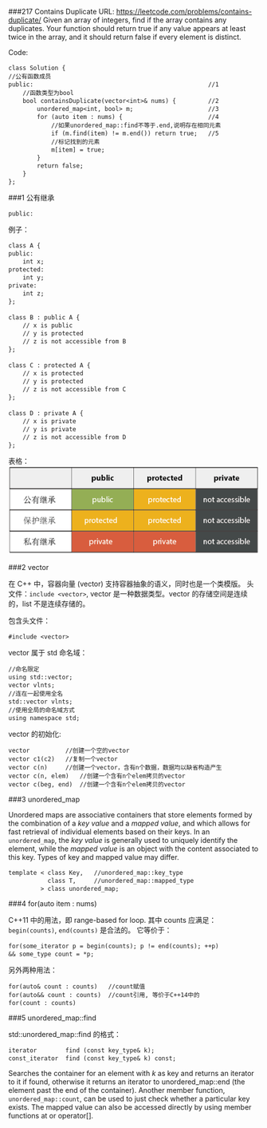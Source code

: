###217 Contains Duplicate
URL: https://leetcode.com/problems/contains-duplicate/
Given an array of integers, find if the array contains any duplicates. Your function should return true if any value appears at least twice in the array, and it should return false if every element is distinct.

Code:

	class Solution {
	//公有函数成员
	public:													//1
		//函数类型为bool
    	bool containsDuplicate(vector<int>& nums) {			//2
        	unordered_map<int, bool> m;						//3
        	for (auto item : nums) {						//4
        		//如果unordered_map::find不等于.end,说明存在相同元素
            	if (m.find(item) != m.end()) return true;	//5
            	//标记找到的元素
            	m[item] = true;
        	}
        	return false;
    	}
	};

###1 公有继承

	public:

例子：

	class A {
	public:
	    int x;
	protected:
	    int y;
	private:
	    int z;
	};

	class B : public A {
	    // x is public
	    // y is protected
	    // z is not accessible from B
	};

	class C : protected A {
	    // x is protected
	    // y is protected
	    // z is not accessible from C
	};

	class D : private A {
	    // x is private
	    // y is private
	    // z is not accessible from D
	};

表格：</br>
![img](public.png)</br>

###2 vector<int>

在 C++ 中，容器向量 (vector) 支持容器抽象的语义，同时也是一个类模版。
头文件：`include <vector>`, vector<int> 是一种数据类型。vector 的存储空间是连续的，list 不是连续存储的。

包含头文件：

	#include <vector>

vector 属于 std 命名域：

	//命名限定
	using std::vector;
	vector vlnts;
	//连在一起使用全名
	std::vector vlnts;
	//使用全局的命名域方式
	using namespace std;

vector 的初始化:

	vector			//创建一个空的vector
	vector c1(c2)	//复制一个vector
	vector c(n)		//创建一个vector，含有n个数据，数据均以缺省构造产生
	vector c(n, elem)	//创建一个含有n个elem拷贝的vector
	vector c(beg, end)	//创建一个含有n个elem拷贝的vector

###3 unordered_map

Unordered maps are associative containers that store elements formed by the combination of a _key value_ and a _mapped value_, and which allows for fast retrieval of individual elements based on their keys.
In an `unordered_map`, the _key value_ is generally used to uniquely identify the element, while the _mapped value_ is an object with the content associated to this key. Types of key and mapped value may differ.

	template < class Key,	//unordered_map::key_type
			   class T,		//unordered_map::mapped_type
			 > class unordered_map;

###4 for(auto item : nums)

C++11 中的用法，即 range-based for loop. 其中 counts 应满足：`begin(counts)`, `end(counts)` 是合法的。
它等价于：

	for(some_iterator p = begin(counts); p != end(counts); ++p)
	&& some_type count = *p;

另外两种用法：

	for(auto& count : counts)	//count赋值
	for(auto&& count : counts)	//count引用, 等价于C++14中的
	for(count : counts)

###5 unordered_map::find

std::unordered_map::find 的格式：
	
	iterator 		find (const key_type& k);
	const_iterator	find (const key_type& k) const;

Searches the container for an element with _k_ as key and returns an iterator to it if found, otherwise it returns an iterator to unordered_map::end (the element past the end of the container).
Another member function, `unordered_map::count`, can be used to just check whether a particular key exists.
The mapped value can also be accessed directly by using member functions at or operator[].